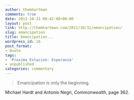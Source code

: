 ```yaml
---
author: themhartman
comments: true
date: 2011-10-31 08:42:00+00:00
layout: post
link: http://themhartman.com/2011/10/31/emancipation/
slug: emancipation
title: Emancipation...
wordpress_id: 16
post_format:
- Quote
tags:
- 'Proxima Estacion: Esperanza'
- unpublished
categories: commentary
---
```


<blockquote>Emancipation is only the beginning.</blockquote>




Michael Hardt and Antonio Negri, _Commonwealth_, page 362.
